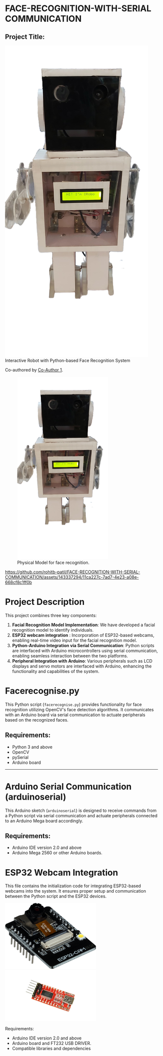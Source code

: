 # FACE-RECOGNITION-WITH-SERIAL COMMUNICATION

## Project Title:
[![YouTube](robo.png)](https://universe.roboflow.com/sih-clucx/camoflauge-object-detction)
Interactive Robot with Python-based Face Recognition System

Co-authored by [Co-Author 1](https://github.com/chinmayeebl).

<figure>
  <img src="robo.png" alt="Image" style="width:300px;height:600px;">
  <figcaption>Physical Model for face recognition.</figcaption>
</figure>

https://github.com/rohitb-patil/FACE-RECOGNITION-WITH-SERIAL-COMMUNICATION/assets/143337294/11ca227c-7ad7-4e23-a08e-668cf8c1ff0b

# Project Description

This project combines three key components: 
1. **Facial Recognition Model Implementation**: We have developed a facial recognition model to identify individuals.
2. **ESP32 webcam integration** : Incorporation of ESP32-based webcams, enabling real-time video input for the facial recognition model.
3. **Python-Arduino Integration via Serial Communication**: Python scripts are interfaced with Arduino microcontrollers using serial communication, enabling seamless interaction between the two platforms.
4. **Peripheral Integration with Arduino**: Various peripherals such as LCD displays and servo motors are interfaced with Arduino, enhancing the functionality and capabilities of the system.


# Facerecognise.py

This Python script (`facerecognise.py`) provides functionality for face recognition utilizing OpenCV's face detection algorithms. It communicates with an Arduino board via serial communication to actuate peripherals based on the recognized faces.


## Requirements:
- Python 3 and above
- OpenCV
- pySerial
- Arduino board

---

# Arduino Serial Communication (arduinoserial)

This Arduino sketch (`arduinoserial`) is designed to receive commands from a Python script via serial communication and actuate peripherals connected to an Arduino Mega board accordingly.


## Requirements:
- Arduino IDE  version 2.0 and above
- Arduino Mega 2560 or other Arduino boards.


# ESP32 Webcam Integration
This file contains the initialization code for integrating ESP32-based webcams into the system. It ensures proper setup and communication between the Python script and the ESP32 devices.

<img src="SBC-ESP32-Cam_1.png" alt="Image 1" width="300"/> <img src="ft232.png" alt="Image 2" width="300"/>


Requirements:
- Arduino IDE  version 2.0 and above
- Arduino board and FT232 USB DRIVER.
- Compatible libraries and dependencies

